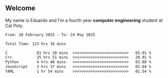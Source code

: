 ## Welcome

 My name is Eduardo and I'm a fourth year **computer engineering** student at Cal Poly.

<!--START_SECTION:waka-->

```txt
From: 18 February 2025 - To: 24 May 2025

Total Time: 123 hrs 16 mins

C             81 hrs 28 mins  >>>>>>>>>>>>>>>>>>>>>>>>>   65.91 %
C++           25 hrs 51 mins  >>>>>>>>>>>>>>>>>>>>>>>>>   20.91 %
Python        4 hrs 48 mins   >>>>>>>>>>>>>>>>>>>>>>>>>   03.88 %
JavaScript    3 hrs 37 mins   >>>>>>>>>>>>>>>>>>>>>>>>>   02.94 %
YAML          1 hr 54 mins    >>>>>>>>>>>>>>>>>>>>>>>>>   01.54 %
```

<!--END_SECTION:waka-->

<!--
**lalog12/lalog12** is a ✨ _special_ ✨ repository because its `README.md` (this file) appears on your GitHub profile.

Here are some ideas to get you started:

- 🔭 I’m currently working on ...
- 🌱 I’m currently learning ...
- 👯 I’m looking to collaborate on ...
- 🤔 I’m looking for help with ...
- 💬 Ask me about ...
- 📫 How to reach me: ...
- 😄 Pronouns: ...
- ⚡ Fun fact: ...
-->
